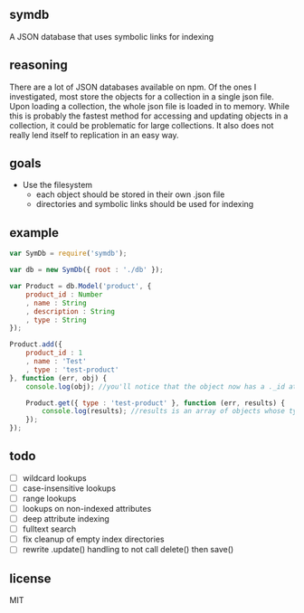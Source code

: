 symdb
-----

A JSON database that uses symbolic links for indexing

reasoning
---------

There are a lot of JSON databases available on npm. Of the ones I investigated,
most store the objects for a collection in a single json file. Upon loading a
collection, the whole json file is loaded in to memory. While this is probably
the fastest method for accessing and updating objects in a collection, it could
be problematic for large collections. It also does not really lend itself to
replication in an easy way.

goals
-----

- Use the filesystem
  - each object should be stored in their own .json file
  - directories and symbolic links should be used for indexing

example
-------

```js
var SymDb = require('symdb');

var db = new SymDb({ root : './db' });

var Product = db.Model('product', {
    product_id : Number
    , name : String
    , description : String
    , type : String
});

Product.add({
    product_id : 1
    , name : 'Test'
    , type : 'test-product'
}, function (err, obj) {
    console.log(obj); //you'll notice that the object now has a ._id attribute that is a uuid

    Product.get({ type : 'test-product' }, function (err, results) {
        console.log(results); //results is an array of objects whose type value is 'test-product'
    });
});
```

todo
----

- [ ] wildcard lookups
- [ ] case-insensitive lookups
- [ ] range lookups
- [ ] lookups on non-indexed attributes
- [ ] deep attribute indexing
- [ ] fulltext search
- [ ] fix cleanup of empty index directories
- [ ] rewrite .update() handling to not call delete() then save()

license
-------

MIT